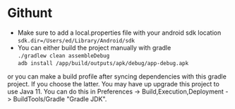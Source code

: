 # Githunt

- Make sure to add a local.properties file with your android sdk location ```sdk.dir=/Users/ed/Library/Android/sdk```
- You can either build the project manually with gradle  
  ```./gradlew clean assembleDebug```   
  ```adb install /app/build/outputs/apk/debug/app-debug.apk```

or you can make a build profile after syncing dependencies with this gradle project. If you choose the latter. 
You may have up upgrade this project to use Java 11. 
You can do this in Preferences -> Build,Execution,Deployment -> BuildTools/Gradle "Gradle JDK".